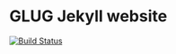 # GLUG Jekyll website
[![Build Status](https://travis-ci.org/jonathonklem/new-gnulug.org.svg?branch=master)](https://travis-ci.org/jonathonklem/new-gnulug.org)
